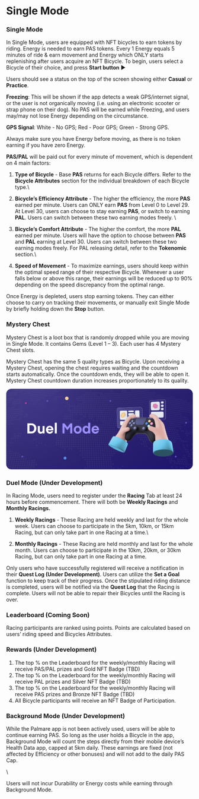 # Single Mode

### Single Mode

In Single Mode, users are equipped with NFT bicycles to earn tokens by riding. Energy is needed to earn PAS tokens. Every 1 Energy equals 5 minutes of ride & earn movement and Energy which ONLY starts replenishing after users acquire an NFT Bicycle. To begin, users select a Bicycle of their choice, and press **Start button** ▶

Users should see a status on the top of the screen showing either **Casual** or **Practice**.

**Freezing**: This will be shown if the app detects a weak GPS/internet signal, or the user is not organically moving (i.e. using an electronic scooter or strap phone on their dog). No PAS will be earned while Freezing, and users may/may not lose Energy depending on the circumstance.

**GPS Signal**: White - No GPS; Red - Poor GPS; Green - Strong GPS.&#x20;

Always make sure you have Energy before moving, as there is no token earning if you have zero Energy.

**PAS/PAL** will be paid out for every minute of movement, which is dependent on 4 main factors:

1. **Type of Bicycle** - Base **PAS** returns for each Bicycle differs. Refer to the **Bicycle Attributes** section for the individual breakdown of each Bicycle type.\

2. **Bicycle’s Efficiency Attribute** - The higher the efficiency, the more **PAS** earned per minute. Users can ONLY earn **PAS** from Level 0 to Level 29. At Level 30, users can choose to stay earning **PAS**, or switch to earning **PAL**. Users can switch between these two earning modes freely.                         \

3. **Bicycle’s Comfort Attribute** - The higher the comfort, the more **PAL** earned per minute. Users will have the option to choose between **PAS** and **PAL** earning at Level 30. Users can switch between these two earning modes freely. For PAL releasing detail, refer to the **Tokenomic** section.\

4. **Speed of Movement** - To maximize earnings, users should keep within the optimal speed range of their respective Bicycle. Whenever a user falls below or above this range, their earnings will be reduced up to 90% depending on the speed discrepancy from the optimal range.&#x20;

Once Energy is depleted, users stop earning tokens. They can either choose to carry on tracking their movements, or manually exit Single Mode by briefly holding down the **Stop** button.

### &#x20;**Mystery Chest**

Mystery Chest is a loot box that is randomly dropped while you are moving in Single Mode. It contains Gems (Level 1 – 3). Each user has 4 Mystery Chest slots.

Mystery Chest has the same 5 quality types as Bicycle. Upon receiving a Mystery Chest, opening the chest requires waiting and the countdown starts automatically. Once the countdown ends, they will be able to open it. Mystery Chest countdown duration increases proportionately to its quality.



![](<../.gitbook/assets/Desktop - 7.png>)

### Duel Mode (Under Development)

In Racing Mode, users need to register under the **Racing** Tab at least 24 hours before commencement. There will both be **Weekly Racings** and **Monthly Racings.**

1. **Weekly Racings** - These Racing are held weekly and last for the whole week. Users can choose to participate in the 5km, 10km, or 15km Racing, but can only take part in one Racing at a time.\

2. **Monthly Racings** - These Racing are held monthly and last for the whole month. Users can choose to participate in the 10km, 20km, or 30km Racing, but can only take part in one Racing at a time.

Only users who have successfully registered will receive a notification in their **Quest Log (Under Development)**. Users can utilize the **Set a Goal** function to keep track of their progress. Once the stipulated riding distance is completed, users will be notified via the **Quest Log** that the Racing is complete. Users will not be able to repair their Bicycles until the Racing is over.

### &#x20;Leaderboard (Coming Soon)

Racing participants are ranked using points. Points are calculated based on users’ riding speed and Bicycles Attributes.



### Rewards (Under Development)

1. The top % on the Leaderboard for the weekly/monthly Racing will receive PAS/PAL prizes and Gold NFT Badge (TBD)
2. The top % on the Leaderboard for the weekly/monthly Racing will receive PAL prizes and Silver NFT Badge (TBD)
3. The top % on the Leaderboard for the weekly/monthly Racing will receive PAS prizes and Bronze NFT Badge (TBD)
4. All Bicycle participants will receive an NFT Badge of Participation.



### Background Mode (Under Development)

While the Palmare app is not been actively used, users will be able to continue earning PAS. So long as the user holds a Bicycle in the app, Background Mode will count the steps directly from their mobile device’s Health Data app, capped at 5km daily. These earnings are fixed (not affected by Efficiency or other bonuses) and will not add to the daily PAS Cap.&#x20;

\


Users will not incur Durability or Energy costs while earning through Background Mode.
